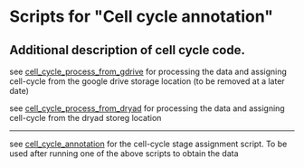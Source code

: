 # Scripts for "Cell cycle annotation"
## Additional description of cell cycle code. 

see [cell_cycle_process_from_gdrive](cell_cycle_process_from_gdrive.R) for processing the data and assigning cell-cycle from the google drive storage location (to be removed at a later date)

see [cell_cycle_process_from_dryad](cell_cycle_process_from_dryad.R) for processing the data and assigning cell-cycle from the dryad storeg location

----

see [cell_cycle_annotation](cell_cycle_annotation/cell_cycle_annotation.R) for the cell-cycle stage assignment script. To be used after running one of the above scripts to obtain the data

